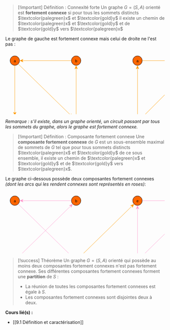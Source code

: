>[!important] Définition : Connexité forte
>Un graphe $G = (S,A)$ orienté est **fortement connexe** si pour tous les sommets distincts $\textcolor{palegreen}x$ et $\textcolor{gold}y$ il existe un chemin de $\textcolor{palegreen}x$ et $\textcolor{gold}y$  et de $\textcolor{gold}y$ vers $\textcolor{palegreen}x$

Le graphe de gauche est fortement connexe mais celui de droite ne l'est pas :

<center><?xml version="1.0" encoding="UTF-8"?><svg xmlns="http://www.w3.org/2000/svg" xmlns:xlink="http://www.w3.org/1999/xlink" fill-opacity="1" color-rendering="auto" color-interpolation="auto" text-rendering="auto" stroke="black" stroke-linecap="square" width="642" stroke-miterlimit="10" shape-rendering="auto" stroke-opacity="1" fill="black" stroke-dasharray="none" font-weight="normal" stroke-width="1" height="254" font-family="'Dialog'" font-style="normal" stroke-linejoin="miter" font-size="12px" stroke-dashoffset="0" image-rendering="auto">  <!--Generated by ySVG 2.6-->  <defs id="genericDefs"/>  <g>    <defs id="defs1">      <clipPath clipPathUnits="userSpaceOnUse" id="clipPath1">        <path d="M0 0 L642 0 L642 254 L0 254 L0 0 Z"/>      </clipPath>      <clipPath clipPathUnits="userSpaceOnUse" id="clipPath2">        <path d="M385 272 L1027 272 L1027 526 L385 526 L385 272 Z"/>      </clipPath>    </defs>    <g fill="rgb(255,102,0)" text-rendering="geometricPrecision" shape-rendering="geometricPrecision" transform="matrix(1,0,0,1,-385,-272)" stroke="rgb(255,102,0)">      <circle r="15" clip-path="url(#clipPath2)" cx="415" cy="302" stroke="none"/>    </g>    <g text-rendering="geometricPrecision" stroke-miterlimit="1.45" shape-rendering="geometricPrecision" transform="matrix(1,0,0,1,-385,-272)" stroke-linecap="butt">      <circle fill="none" r="15" clip-path="url(#clipPath2)" cx="415" cy="302"/>      <text x="411.6631" xml:space="preserve" y="306.7139" clip-path="url(#clipPath2)" font-family="sans-serif" stroke="none">a</text>    </g>    <g fill="rgb(255,102,0)" text-rendering="geometricPrecision" shape-rendering="geometricPrecision" transform="matrix(1,0,0,1,-385,-272)" stroke="rgb(255,102,0)">      <circle r="15" clip-path="url(#clipPath2)" cx="609" cy="302" stroke="none"/>    </g>    <g text-rendering="geometricPrecision" stroke-miterlimit="1.45" shape-rendering="geometricPrecision" transform="matrix(1,0,0,1,-385,-272)" stroke-linecap="butt">      <circle fill="none" r="15" clip-path="url(#clipPath2)" cx="609" cy="302"/>      <text x="605.6631" xml:space="preserve" y="306.7139" clip-path="url(#clipPath2)" font-family="sans-serif" stroke="none">b</text>    </g>    <g fill="rgb(255,102,0)" text-rendering="geometricPrecision" shape-rendering="geometricPrecision" transform="matrix(1,0,0,1,-385,-272)" stroke="rgb(255,102,0)">      <circle r="15" clip-path="url(#clipPath2)" cx="415" cy="491" stroke="none"/>    </g>    <g text-rendering="geometricPrecision" stroke-miterlimit="1.45" shape-rendering="geometricPrecision" transform="matrix(1,0,0,1,-385,-272)" stroke-linecap="butt">      <circle fill="none" r="15" clip-path="url(#clipPath2)" cx="415" cy="491"/>      <text x="411.6631" xml:space="preserve" y="495.7139" clip-path="url(#clipPath2)" font-family="sans-serif" stroke="none">d</text>    </g>    <g fill="rgb(255,102,0)" text-rendering="geometricPrecision" shape-rendering="geometricPrecision" transform="matrix(1,0,0,1,-385,-272)" stroke="rgb(255,102,0)">      <circle r="15" clip-path="url(#clipPath2)" cx="609" cy="491" stroke="none"/>    </g>    <g text-rendering="geometricPrecision" stroke-miterlimit="1.45" shape-rendering="geometricPrecision" transform="matrix(1,0,0,1,-385,-272)" stroke-linecap="butt">      <circle fill="none" r="15" clip-path="url(#clipPath2)" cx="609" cy="491"/>      <text x="606" xml:space="preserve" y="495.7139" clip-path="url(#clipPath2)" font-family="sans-serif" stroke="none">c</text>    </g>    <g fill="rgb(255,102,0)" text-rendering="geometricPrecision" shape-rendering="geometricPrecision" transform="matrix(1,0,0,1,-385,-272)" stroke="rgb(255,102,0)">      <circle r="15" clip-path="url(#clipPath2)" cx="803" cy="302" stroke="none"/>    </g>    <g text-rendering="geometricPrecision" stroke-miterlimit="1.45" shape-rendering="geometricPrecision" transform="matrix(1,0,0,1,-385,-272)" stroke-linecap="butt">      <circle fill="none" r="15" clip-path="url(#clipPath2)" cx="803" cy="302"/>      <text x="799.6631" xml:space="preserve" y="306.7139" clip-path="url(#clipPath2)" font-family="sans-serif" stroke="none">a</text>    </g>    <g fill="rgb(255,102,0)" text-rendering="geometricPrecision" shape-rendering="geometricPrecision" transform="matrix(1,0,0,1,-385,-272)" stroke="rgb(255,102,0)">      <circle r="15" clip-path="url(#clipPath2)" cx="803" cy="496" stroke="none"/>    </g>    <g text-rendering="geometricPrecision" stroke-miterlimit="1.45" shape-rendering="geometricPrecision" transform="matrix(1,0,0,1,-385,-272)" stroke-linecap="butt">      <circle fill="none" r="15" clip-path="url(#clipPath2)" cx="803" cy="496"/>      <text x="799.6631" xml:space="preserve" y="500.7139" clip-path="url(#clipPath2)" font-family="sans-serif" stroke="none">d</text>    </g>    <g fill="rgb(255,102,0)" text-rendering="geometricPrecision" shape-rendering="geometricPrecision" transform="matrix(1,0,0,1,-385,-272)" stroke="rgb(255,102,0)">      <circle r="15" clip-path="url(#clipPath2)" cx="997" cy="302" stroke="none"/>    </g>    <g text-rendering="geometricPrecision" stroke-miterlimit="1.45" shape-rendering="geometricPrecision" transform="matrix(1,0,0,1,-385,-272)" stroke-linecap="butt">      <circle fill="none" r="15" clip-path="url(#clipPath2)" cx="997" cy="302"/>      <text x="993.6631" xml:space="preserve" y="306.7139" clip-path="url(#clipPath2)" font-family="sans-serif" stroke="none">b</text>    </g>    <g fill="rgb(255,102,0)" text-rendering="geometricPrecision" shape-rendering="geometricPrecision" transform="matrix(1,0,0,1,-385,-272)" stroke="rgb(255,102,0)">      <circle r="15" clip-path="url(#clipPath2)" cx="997" cy="496" stroke="none"/>    </g>    <g text-rendering="geometricPrecision" stroke-miterlimit="1.45" shape-rendering="geometricPrecision" transform="matrix(1,0,0,1,-385,-272)" stroke-linecap="butt">      <circle fill="none" r="15" clip-path="url(#clipPath2)" cx="997" cy="496"/>      <text x="994" xml:space="preserve" y="500.7139" clip-path="url(#clipPath2)" font-family="sans-serif" stroke="none">c</text>      <path fill="none" d="M594 302 L438 302" clip-path="url(#clipPath2)" stroke="rgb(255,153,0)"/>      <path fill="rgb(255,153,0)" d="M430 302 L442 307 L439 302 L442 297 Z" clip-path="url(#clipPath2)" stroke="none"/>      <path fill="none" d="M415 317 L415 468" clip-path="url(#clipPath2)" stroke="rgb(255,153,0)"/>      <path fill="rgb(255,153,0)" d="M415 476 L420 464 L415 467 L410 464 Z" clip-path="url(#clipPath2)" stroke="none"/>      <path fill="none" d="M430 491 L586 491" clip-path="url(#clipPath2)" stroke="rgb(255,153,0)"/>      <path fill="rgb(255,153,0)" d="M594 491 L582 486 L585 491 L582 496 Z" clip-path="url(#clipPath2)" stroke="none"/>      <path fill="none" d="M425.7441 312.4673 L592.5256 474.9502" clip-path="url(#clipPath2)" stroke="rgb(255,153,0)"/>      <path fill="rgb(255,153,0)" d="M598.2559 480.5327 L593.1496 468.5776 L591.8093 474.2524 L586.1714 475.7404 Z" clip-path="url(#clipPath2)" stroke="none"/>      <path fill="none" d="M609 476 L609 325" clip-path="url(#clipPath2)" stroke="rgb(255,153,0)"/>      <path fill="rgb(255,153,0)" d="M609 317 L604 329 L609 326 L614 329 Z" clip-path="url(#clipPath2)" stroke="none"/>      <path fill="none" d="M803 481 L803 325" clip-path="url(#clipPath2)" stroke="rgb(255,153,0)"/>      <path fill="rgb(255,153,0)" d="M803 317 L798 329 L803 326 L808 329 Z" clip-path="url(#clipPath2)" stroke="none"/>      <path fill="none" d="M818 302 L974 302" clip-path="url(#clipPath2)" stroke="rgb(255,153,0)"/>      <path fill="rgb(255,153,0)" d="M982 302 L970 297 L973 302 L970 307 Z" clip-path="url(#clipPath2)" stroke="none"/>      <path fill="none" d="M813.6066 485.3934 L980.7366 318.2635" clip-path="url(#clipPath2)" stroke="rgb(255,153,0)"/>      <path fill="rgb(255,153,0)" d="M986.3934 312.6066 L974.3726 317.5564 L980.0294 318.9706 L981.4437 324.6274 Z" clip-path="url(#clipPath2)" stroke="none"/>      <path fill="none" d="M997 317 L997 473" clip-path="url(#clipPath2)" stroke="rgb(255,153,0)"/>      <path fill="rgb(255,153,0)" d="M997 481 L1002 469 L997 472 L992 469 Z" clip-path="url(#clipPath2)" stroke="none"/>      <path fill="none" d="M818 496 L974 496" clip-path="url(#clipPath2)" stroke="rgb(255,153,0)"/>      <path fill="rgb(255,153,0)" d="M982 496 L970 491 L973 496 L970 501 Z" clip-path="url(#clipPath2)" stroke="none"/>    </g>  </g></svg></center>

*Remarque : s'il existe, dans un graphe orienté, un circuit passant par tous les sommets du graphe, alors le graphe est fortement connexe.*

>[!important] Définition : Composante fortement connexe 
>Une **composante fortement connexe** de $G$ est un sous-ensemble maximal de sommets de $G$ tel que pour tous sommets distincts $\textcolor{palegreen}x$ et $\textcolor{gold}y$ de ce sous ensemble, il existe un chemin de $\textcolor{palegreen}x$ et $\textcolor{gold}y$  et de $\textcolor{gold}y$ vers $\textcolor{palegreen}x$.

Le graphe ci-dessous possède deux composantes fortement connexes *(dont les arcs qui les rendent connexes sont représentés en roses)*: 

<center><?xml version="1.0" encoding="UTF-8"?><svg xmlns="http://www.w3.org/2000/svg" xmlns:xlink="http://www.w3.org/1999/xlink" fill-opacity="1" color-rendering="auto" color-interpolation="auto" text-rendering="auto" stroke="black" stroke-linecap="square" width="642" stroke-miterlimit="10" shape-rendering="auto" stroke-opacity="1" fill="black" stroke-dasharray="none" font-weight="normal" stroke-width="1" height="249" font-family="'Dialog'" font-style="normal" stroke-linejoin="miter" font-size="12px" stroke-dashoffset="0" image-rendering="auto">  <!--Generated by ySVG 2.6-->  <defs id="genericDefs"/>  <g>    <defs id="defs1">      <clipPath clipPathUnits="userSpaceOnUse" id="clipPath1">        <path d="M0 0 L642 0 L642 249 L0 249 L0 0 Z"/>      </clipPath>      <clipPath clipPathUnits="userSpaceOnUse" id="clipPath2">        <path d="M385 272 L1027 272 L1027 521 L385 521 L385 272 Z"/>      </clipPath>    </defs>    <g fill="rgb(255,102,0)" text-rendering="geometricPrecision" shape-rendering="geometricPrecision" transform="matrix(1,0,0,1,-385,-272)" stroke="rgb(255,102,0)">      <circle r="15" clip-path="url(#clipPath2)" cx="415" cy="302" stroke="none"/>    </g>    <g text-rendering="geometricPrecision" stroke-miterlimit="1.45" shape-rendering="geometricPrecision" transform="matrix(1,0,0,1,-385,-272)" stroke-linecap="butt">      <circle fill="none" r="15" clip-path="url(#clipPath2)" cx="415" cy="302"/>      <text x="411.6631" xml:space="preserve" y="306.7139" clip-path="url(#clipPath2)" font-family="sans-serif" stroke="none">a</text>    </g>    <g fill="rgb(255,102,0)" text-rendering="geometricPrecision" shape-rendering="geometricPrecision" transform="matrix(1,0,0,1,-385,-272)" stroke="rgb(255,102,0)">      <circle r="15" clip-path="url(#clipPath2)" cx="609" cy="302" stroke="none"/>    </g>    <g text-rendering="geometricPrecision" stroke-miterlimit="1.45" shape-rendering="geometricPrecision" transform="matrix(1,0,0,1,-385,-272)" stroke-linecap="butt">      <circle fill="none" r="15" clip-path="url(#clipPath2)" cx="609" cy="302"/>      <text x="605.6631" xml:space="preserve" y="306.7139" clip-path="url(#clipPath2)" font-family="sans-serif" stroke="none">b</text>    </g>    <g fill="rgb(255,102,0)" text-rendering="geometricPrecision" shape-rendering="geometricPrecision" transform="matrix(1,0,0,1,-385,-272)" stroke="rgb(255,102,0)">      <circle r="15" clip-path="url(#clipPath2)" cx="415" cy="491" stroke="none"/>    </g>    <g text-rendering="geometricPrecision" stroke-miterlimit="1.45" shape-rendering="geometricPrecision" transform="matrix(1,0,0,1,-385,-272)" stroke-linecap="butt">      <circle fill="none" r="15" clip-path="url(#clipPath2)" cx="415" cy="491"/>      <text x="411.6631" xml:space="preserve" y="495.7139" clip-path="url(#clipPath2)" font-family="sans-serif" stroke="none">d</text>    </g>    <g fill="rgb(255,102,0)" text-rendering="geometricPrecision" shape-rendering="geometricPrecision" transform="matrix(1,0,0,1,-385,-272)" stroke="rgb(255,102,0)">      <circle r="15" clip-path="url(#clipPath2)" cx="609" cy="491" stroke="none"/>    </g>    <g text-rendering="geometricPrecision" stroke-miterlimit="1.45" shape-rendering="geometricPrecision" transform="matrix(1,0,0,1,-385,-272)" stroke-linecap="butt">      <circle fill="none" r="15" clip-path="url(#clipPath2)" cx="609" cy="491"/>      <text x="606" xml:space="preserve" y="495.7139" clip-path="url(#clipPath2)" font-family="sans-serif" stroke="none">c</text>    </g>    <g fill="rgb(255,102,0)" text-rendering="geometricPrecision" shape-rendering="geometricPrecision" transform="matrix(1,0,0,1,-385,-272)" stroke="rgb(255,102,0)">      <circle r="15" clip-path="url(#clipPath2)" cx="803" cy="302" stroke="none"/>    </g>    <g text-rendering="geometricPrecision" stroke-miterlimit="1.45" shape-rendering="geometricPrecision" transform="matrix(1,0,0,1,-385,-272)" stroke-linecap="butt">      <circle fill="none" r="15" clip-path="url(#clipPath2)" cx="803" cy="302"/>      <text x="799.6631" xml:space="preserve" y="306.7139" clip-path="url(#clipPath2)" font-family="sans-serif" stroke="none">e</text>    </g>    <g fill="rgb(255,102,0)" text-rendering="geometricPrecision" shape-rendering="geometricPrecision" transform="matrix(1,0,0,1,-385,-272)" stroke="rgb(255,102,0)">      <circle r="15" clip-path="url(#clipPath2)" cx="997" cy="302" stroke="none"/>    </g>    <g text-rendering="geometricPrecision" stroke-miterlimit="1.45" shape-rendering="geometricPrecision" transform="matrix(1,0,0,1,-385,-272)" stroke-linecap="butt">      <circle fill="none" r="15" clip-path="url(#clipPath2)" cx="997" cy="302"/>      <text x="995.333" xml:space="preserve" y="306.7139" clip-path="url(#clipPath2)" font-family="sans-serif" stroke="none">f</text>    </g>    <g fill="rgb(255,102,0)" text-rendering="geometricPrecision" shape-rendering="geometricPrecision" transform="matrix(1,0,0,1,-385,-272)" stroke="rgb(255,102,0)">      <circle r="15" clip-path="url(#clipPath2)" cx="803" cy="491" stroke="none"/>    </g>    <g text-rendering="geometricPrecision" stroke-miterlimit="1.45" shape-rendering="geometricPrecision" transform="matrix(1,0,0,1,-385,-272)" stroke-linecap="butt">      <circle fill="none" r="15" clip-path="url(#clipPath2)" cx="803" cy="491"/>      <text x="799.6631" xml:space="preserve" y="495.7139" clip-path="url(#clipPath2)" font-family="sans-serif" stroke="none">g</text>      <path fill="none" d="M594 302 L438 302" clip-path="url(#clipPath2)" stroke="rgb(255,153,204)"/>      <path fill="rgb(255,153,204)" d="M430 302 L442 307 L439 302 L442 297 Z" clip-path="url(#clipPath2)" stroke="none"/>      <path fill="none" d="M425.7441 480.5327 L592.5256 318.0498" clip-path="url(#clipPath2)" stroke="rgb(255,153,204)"/>      <path fill="rgb(255,153,204)" d="M598.2559 312.4673 L586.1714 317.2596 L591.8093 318.7476 L593.1496 324.4224 Z" clip-path="url(#clipPath2)" stroke="none"/>      <path fill="none" d="M425.7441 312.4673 L592.5256 474.9502" clip-path="url(#clipPath2)" stroke="rgb(255,153,204)"/>      <path fill="rgb(255,153,204)" d="M598.2559 480.5327 L593.1496 468.5776 L591.8093 474.2524 L586.1714 475.7404 Z" clip-path="url(#clipPath2)" stroke="none"/>      <path fill="none" d="M594 491 L438 491" clip-path="url(#clipPath2)" stroke="rgb(255,153,204)"/>      <path fill="rgb(255,153,204)" d="M430 491 L442 496 L439 491 L442 486 Z" clip-path="url(#clipPath2)" stroke="none"/>      <path fill="none" d="M619.7441 480.5327 L786.5256 318.0498" clip-path="url(#clipPath2)" stroke="rgb(255,153,0)"/>      <path fill="rgb(255,153,0)" d="M792.2559 312.4673 L780.1714 317.2596 L785.8093 318.7476 L787.1496 324.4224 Z" clip-path="url(#clipPath2)" stroke="none"/>      <path fill="none" d="M818 302 L974 302" clip-path="url(#clipPath2)" stroke="rgb(255,153,204)"/>      <path fill="rgb(255,153,204)" d="M982 302 L970 297 L973 302 L970 307 Z" clip-path="url(#clipPath2)" stroke="none"/>      <path fill="none" d="M624 491 L780 491" clip-path="url(#clipPath2)" stroke="rgb(255,153,0)"/>      <path fill="rgb(255,153,0)" d="M788 491 L776 486 L779 491 L776 496 Z" clip-path="url(#clipPath2)" stroke="none"/>      <path fill="none" d="M986.2559 312.4673 L819.4744 474.9502" clip-path="url(#clipPath2)" stroke="rgb(255,153,204)"/>      <path fill="rgb(255,153,204)" d="M813.7441 480.5327 L825.8286 475.7404 L820.1907 474.2524 L818.8504 468.5776 Z" clip-path="url(#clipPath2)" stroke="none"/>      <path fill="none" d="M803 476 L803 325" clip-path="url(#clipPath2)" stroke="rgb(255,153,204)"/>      <path fill="rgb(255,153,204)" d="M803 317 L798 329 L803 326 L808 329 Z" clip-path="url(#clipPath2)" stroke="none"/>    </g>  </g></svg></center>


>[!success] Théorème 
>Un graphe $G = (S,A)$ orienté qui possède au moins deux composantes fortement connexes n'est pas fortement connexe. Ses différentes composantes fortement connexes forment une **partition** de $S$ : 
>- La réunion de toutes les composantes fortement connexes est égale à $S$.
>- Les composantes fortement connexes sont disjointes deux à deux.


**Cours lié(s) :**
- [[9.1 Définition et caractérisation]]